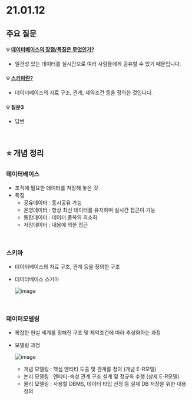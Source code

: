 # 21.01.12

## 주요 질문

#### 💡 [데이터베이스의 장점/특징은 무엇인가?](#데이터베이스)
   * 일관성 있는 데이터를 실시간으로 여러 사람들에게 공유할 수 있기 때문입니다.
   
#### 💡 [스키마란?](#스키마)
   * 데이터베이스의 자료 구조, 관계, 제약조건 등을 정의한 것입니다.
   
#### 💡 질문3
   * 답변


<br/>

## ⭐ 개념 정리

### 데이터베이스
   * 조직에 필요한 데이터를 저장해 놓은 것
   * 특징  
        * 공유데이터 : 동시공유 가능
        * 운영데이터 : 항상  최신 데이터를 유지하며 실시간 접근이 가능
        * 통합데이터 : 데이터 중복의 최소화
        * 저장데이터 : 내용에 의한 접근
   

<br/>

### 스키마
   * 데이터베이스의 자료 구조, 관계 등을 정의한 구조
   * 데이터베이스 스키마
   
      ![image](https://user-images.githubusercontent.com/36289638/104834322-e94dad80-58e1-11eb-9b05-33f22ecdf8a2.png)

   

<br/>

### 데이터모델링
   * 복잡한 현실 세계를 정해진 구조 및 제약조건에 따라 추상화하는 과정
   * 모델링 과정  

     ![image](https://user-images.githubusercontent.com/36289638/104834840-76463600-58e5-11eb-8fae-ed1c03ab0bab.png)

        * 개념 모델링 : 핵심 엔티티 도출 및 관계를 정의 (개념 E-R모델)
        * 논리 모델링 : 엔티티-속성 관계 구조 설계 및 정규화 수행 (상세 E-R모델)
        * 물리 모델링 : 사용할 DBMS, 데이터 타입 선정 등 실제 DB 저장을 위한 내용 정의


<br/>